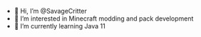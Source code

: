- 👋 Hi, I’m @SavageCritter
- 👀 I’m interested in Minecraft modding and pack development
- 🌱 I’m currently learning Java 11

<!---
SavageCritter/SavageCritter is a ✨ special ✨ repository because its `README.md` (this file) appears on your GitHub profile.
You can click the Preview link to take a look at your changes.
--->

